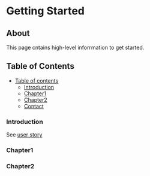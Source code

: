 # Getting Started 
## About
This page cntains high-level inforrmation to get started. 

## Table of Contents
- [Table of contents](#table-of-contents)
  * [Introduction](#introduction)
  * [Chapter1](#chapter1)
  * [Chapter2](#chapter2)
  * [Contact](#contact)

### Introduction 
See [user story](https://docs.google.com/presentation/d/1iK46uLj0t_pi729qL6zPTX2c9IzAh1xI02OGMTCYQlg/edit?usp=drive_link)

### Chapter1 

### Chapter2 


